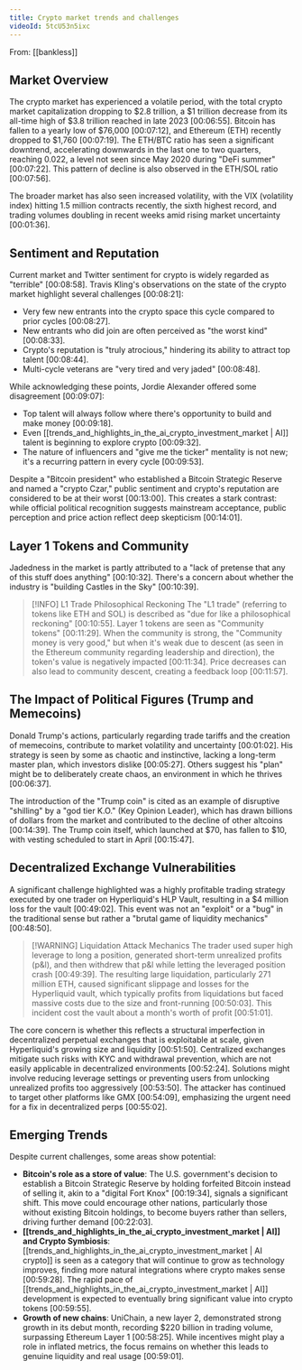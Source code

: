 ```yaml
---
title: Crypto market trends and challenges
videoId: 5tcU53n5ixc
---
```


From: [[bankless]] <br/> 

## Market Overview
The crypto market has experienced a volatile period, with the total crypto market capitalization dropping to $2.8 trillion, a $1 trillion decrease from its all-time high of $3.8 trillion reached in late 2023 [00:06:55]. Bitcoin has fallen to a yearly low of $76,000 [00:07:12], and Ethereum (ETH) recently dropped to $1,760 [00:07:19]. The ETH/BTC ratio has seen a significant downtrend, accelerating downwards in the last one to two quarters, reaching 0.022, a level not seen since May 2020 during "DeFi summer" [00:07:22]. This pattern of decline is also observed in the ETH/SOL ratio [00:07:56].

The broader market has also seen increased volatility, with the VIX (volatility index) hitting 1.5 million contracts recently, the sixth highest record, and trading volumes doubling in recent weeks amid rising market uncertainty [00:01:36].

## Sentiment and Reputation
Current market and Twitter sentiment for crypto is widely regarded as "terrible" [00:08:58]. Travis Kling's observations on the state of the crypto market highlight several challenges [00:08:21]:
*   Very few new entrants into the crypto space this cycle compared to prior cycles [00:08:27].
*   New entrants who did join are often perceived as "the worst kind" [00:08:33].
*   Crypto's reputation is "truly atrocious," hindering its ability to attract top talent [00:08:44].
*   Multi-cycle veterans are "very tired and very jaded" [00:08:48].

While acknowledging these points, Jordie Alexander offered some disagreement [00:09:07]:
*   Top talent will always follow where there's opportunity to build and make money [00:09:18].
*   Even [[trends_and_highlights_in_the_ai_crypto_investment_market | AI]] talent is beginning to explore crypto [00:09:32].
*   The nature of influencers and "give me the ticker" mentality is not new; it's a recurring pattern in every cycle [00:09:53].

Despite a "Bitcoin president" who established a Bitcoin Strategic Reserve and named a "crypto Czar," public sentiment and crypto's reputation are considered to be at their worst [00:13:00]. This creates a stark contrast: while official political recognition suggests mainstream acceptance, public perception and price action reflect deep skepticism [00:14:01].

## Layer 1 Tokens and Community
Jadedness in the market is partly attributed to a "lack of pretense that any of this stuff does anything" [00:10:32]. There's a concern about whether the industry is "building Castles in the Sky" [00:10:39].

> [!INFO] L1 Trade Philosophical Reckoning
> The "L1 trade" (referring to tokens like ETH and SOL) is described as "due for like a philosophical reckoning" [00:10:55]. Layer 1 tokens are seen as "Community tokens" [00:11:29]. When the community is strong, the "Community money is very good," but when it's weak due to descent (as seen in the Ethereum community regarding leadership and direction), the token's value is negatively impacted [00:11:34]. Price decreases can also lead to community descent, creating a feedback loop [00:11:57].

## The Impact of Political Figures (Trump and Memecoins)
Donald Trump's actions, particularly regarding trade tariffs and the creation of memecoins, contribute to market volatility and uncertainty [00:01:02]. His strategy is seen by some as chaotic and instinctive, lacking a long-term master plan, which investors dislike [00:05:27]. Others suggest his "plan" might be to deliberately create chaos, an environment in which he thrives [00:06:37].

The introduction of the "Trump coin" is cited as an example of disruptive "shilling" by a "god tier K.O." (Key Opinion Leader), which has drawn billions of dollars from the market and contributed to the decline of other altcoins [00:14:39]. The Trump coin itself, which launched at $70, has fallen to $10, with vesting scheduled to start in April [00:15:47].

## Decentralized Exchange Vulnerabilities
A significant challenge highlighted was a highly profitable trading strategy executed by one trader on Hyperliquid's HLP Vault, resulting in a $4 million loss for the vault [00:49:02]. This event was not an "exploit" or a "bug" in the traditional sense but rather a "brutal game of liquidity mechanics" [00:48:50].

> [!WARNING] Liquidation Attack Mechanics
> The trader used super high leverage to long a position, generated short-term unrealized profits (p&l), and then withdrew that p&l while letting the leveraged position crash [00:49:39]. The resulting large liquidation, particularly 271 million ETH, caused significant slippage and losses for the Hyperliquid vault, which typically profits from liquidations but faced massive costs due to the size and front-running [00:50:03]. This incident cost the vault about a month's worth of profit [00:51:01].

The core concern is whether this reflects a structural imperfection in decentralized perpetual exchanges that is exploitable at scale, given Hyperliquid's growing size and liquidity [00:51:50]. Centralized exchanges mitigate such risks with KYC and withdrawal prevention, which are not easily applicable in decentralized environments [00:52:24]. Solutions might involve reducing leverage settings or preventing users from unlocking unrealized profits too aggressively [00:53:50]. The attacker has continued to target other platforms like GMX [00:54:09], emphasizing the urgent need for a fix in decentralized perps [00:55:02].

## Emerging Trends
Despite current challenges, some areas show potential:
*   **Bitcoin's role as a store of value**: The U.S. government's decision to establish a Bitcoin Strategic Reserve by holding forfeited Bitcoin instead of selling it, akin to a "digital Fort Knox" [00:19:34], signals a significant shift. This move could encourage other nations, particularly those without existing Bitcoin holdings, to become buyers rather than sellers, driving further demand [00:22:03].
*   **[[trends_and_highlights_in_the_ai_crypto_investment_market | AI]] and Crypto Symbiosis**: [[trends_and_highlights_in_the_ai_crypto_investment_market | AI crypto]] is seen as a category that will continue to grow as technology improves, finding more natural integrations where crypto makes sense [00:59:28]. The rapid pace of [[trends_and_highlights_in_the_ai_crypto_investment_market | AI]] development is expected to eventually bring significant value into crypto tokens [00:59:55].
*   **Growth of new chains**: UniChain, a new layer 2, demonstrated strong growth in its debut month, recording $220 billion in trading volume, surpassing Ethereum Layer 1 [00:58:25]. While incentives might play a role in inflated metrics, the focus remains on whether this leads to genuine liquidity and real usage [00:59:01].